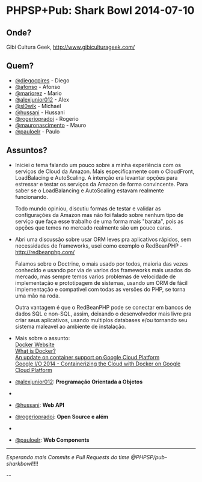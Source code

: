PHPSP+Pub: Shark Bowl 2014-07-10
================================

Onde?
-----

Gibi Cultura Geek, http://www.gibiculturageek.com/

Quem?
-----

- [@diegocpires] - Diego
- [@afonso] - Afonso
- [@mariorez] - Mario
- [@alexjunior012] - Alex
- [@sl0wik] - Michael
- [@hussani] - Hussani
- [@rogeriopradoj] - Rogerio
- [@mauronascimento] - Mauro
- [@pauloelr] - Paulo

Assuntos?
---------

- [@diegocpires]: **AWS**

    Iniciei o tema falando um pouco sobre a minha experiência com os serviços de Cloud da Amazon. Mais especificamente com o CloudFront, LoadBalacing e AutoScaling. A intenção era levantar opções para estressar e testar os serviços da Amazon de forma convincente. Para saber se o LoadBalancing e AutoScaling estavam realmente funcionando.

    Todo mundo opiniou, discutiu formas de testar e validar as configurações da Amazon mas não foi falado sobre nenhum tipo de serviço que faça esse trabalho de uma forma mais "barata", pois as opções que temos no mercado realmente são um pouco caras.
- [@afonso]: **ORM**

	Abri uma discussão sobre usar ORM leves pra aplicativos rápidos, sem necessidades de frameworks, usei como exemplo o RedBeanPHP - http://redbeanphp.com/

	Falamos sobre o Doctrine, o mais usado por todos, maioria das vezes conhecido e usando por via de varios dos frameworks mais usados do mercado, mas sempre temos varios problemas de velocidade de implementação e prototipagem de sistemas, usando um ORM de fácil implementação e compativel com todas as versões do PHP, se torna uma mão na roda. 

	Outra vantagem é que o RedBeanPHP pode se conectar em bancos de dados SQL e non-SQL, assim, deixando o desenvolvedor mais livre pra criar seus aplicativos, usando multiplos databases e/ou tornando seu sistema maleavel ao ambiente de instalação.

- [@mariorez]: **Docker**<br>
    Mais sobre o assunto:<br>
    [Docker Website](http://www.docker.com/)<br>
    [What is Docker?](http://www.docker.com/whatisdocker/)<br>
    [An update on container support on Google Cloud Platform](http://googlecloudplatform.blogspot.com.br/2014/06/an-update-on-container-support-on-google-cloud-platform.html)<br>
    [Google I/O 2014 - Containerizing the Cloud with Docker on Google Cloud Platform](https://www.youtube.com/watch?v=tsk0pWf4ipw)

- [@alexjunior012]: **Programação Orientada a Objetos**
- [@sl0wik]: **Memcache**
- [@hussani]: **Web API**
- [@rogeriopradoj]: **Open Source e além**
- [@mauronascimento]: **Autoload**
- [@pauloelr]: **Web Components**

---

*Esperando mais Commits e Pull Requests do time @PHPSP/pub-sharkbowl*!!!!



--

[@diegocpires]: https://github.com/diegocpires
[@afonso]: https://github.com/afonso
[@mariorez]: https://github.com/mariorez
[@alexjunior012]: https://github.com/alexjunior012
[@sl0wik]: https://github.com/sl0wik
[@hussani]: https://github.com/hussani
[@rogeriopradoj]: https://github.com/rogeriopradoj
[@mauronascimento]: https://github.com/mauronascimento
[@pauloelr]: https://github.com/pauloelr
